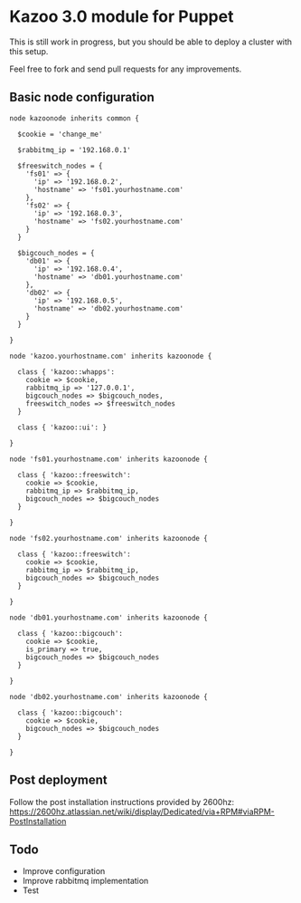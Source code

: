# Kazoo 3.0 module for Puppet

This is still work in progress, but you should be able to deploy a cluster with this setup.

Feel free to fork and send pull requests for any improvements.

## Basic node configuration


    node kazoonode inherits common {
    
      $cookie = 'change_me'

      $rabbitmq_ip = '192.168.0.1'

      $freeswitch_nodes = {
        'fs01' => {
          'ip' => '192.168.0.2',
          'hostname' => 'fs01.yourhostname.com'
        },
        'fs02' => {
          'ip' => '192.168.0.3',
          'hostname' => 'fs02.yourhostname.com'
        }
      }
      
      $bigcouch_nodes = {
        'db01' => {
          'ip' => '192.168.0.4',
          'hostname' => 'db01.yourhostname.com'
        },
        'db02' => {
          'ip' => '192.168.0.5',
          'hostname' => 'db02.yourhostname.com'
        }
      }
    
    }

    node 'kazoo.yourhostname.com' inherits kazoonode {
  
      class { 'kazoo::whapps':
        cookie => $cookie,
        rabbitmq_ip => '127.0.0.1',
        bigcouch_nodes => $bigcouch_nodes,
        freeswitch_nodes => $freeswitch_nodes
      }
  
      class { 'kazoo::ui': }
  
    }

    node 'fs01.yourhostname.com' inherits kazoonode {
  
      class { 'kazoo::freeswitch':
        cookie => $cookie,
        rabbitmq_ip => $rabbitmq_ip,
        bigcouch_nodes => $bigcouch_nodes
      }
  
    }
    
    node 'fs02.yourhostname.com' inherits kazoonode {
  
      class { 'kazoo::freeswitch':
        cookie => $cookie,
        rabbitmq_ip => $rabbitmq_ip,
        bigcouch_nodes => $bigcouch_nodes
      }
  
    }

    node 'db01.yourhostname.com' inherits kazoonode {
  
      class { 'kazoo::bigcouch':
        cookie => $cookie,
        is_primary => true,
        bigcouch_nodes => $bigcouch_nodes
      }
  
    }
    
    node 'db02.yourhostname.com' inherits kazoonode {
  
      class { 'kazoo::bigcouch':
        cookie => $cookie,
        bigcouch_nodes => $bigcouch_nodes
      }
  
    }
    
## Post deployment

Follow the post installation instructions provided by 2600hz:
https://2600hz.atlassian.net/wiki/display/Dedicated/via+RPM#viaRPM-PostInstallation

## Todo

* Improve configuration
* Improve rabbitmq implementation
* Test
